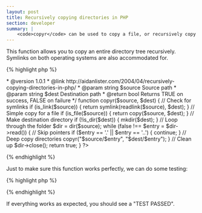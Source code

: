 ```yaml
---
layout: post
title: Recursively copying directories in PHP
section: developer
summary: |
    <code>copyr</code> can be used to copy a file, or recursively copy a folder and its contents.
---
```

This function allows you to copy an entire directory tree recursively. Symlinks on both operating systems are also accommodated for.

{% highlight php %}
<?php
/**
 * Copy a file, or recursively copy a folder and its contents
 *
 * @author      Aidan Lister <aidan@php.net>
 * @version     1.0.1
 * @link        http://aidanlister.com/2004/04/recursively-copying-directories-in-php/
 * @param       string   $source    Source path
 * @param       string   $dest      Destination path
 * @return      bool     Returns TRUE on success, FALSE on failure
 */
function copyr($source, $dest)
{
    // Check for symlinks
    if (is_link($source)) {
        return symlink(readlink($source), $dest);
    }
    
    // Simple copy for a file
    if (is_file($source)) {
        return copy($source, $dest);
    }

    // Make destination directory
    if (!is_dir($dest)) {
        mkdir($dest);
    }

    // Loop through the folder
    $dir = dir($source);
    while (false !== $entry = $dir->read()) {
        // Skip pointers
        if ($entry == '.' || $entry == '..') {
            continue;
        }

        // Deep copy directories
        copyr("$source/$entry", "$dest/$entry");
    }

    // Clean up
    $dir->close();
    return true;
}
?>
{% endhighlight %}

Just to make sure this function works perfectly, we can do some testing:

{% highlight php %}
<?php
// Create a directory and file tree
mkdir('testcopy');
mkdir('testcopy/one-a');
touch('testcopy/one-a/testfile');
mkdir('testcopy/one-b');

// Add some hidden files for good measure
touch('testcopy/one-b/.hiddenfile');
mkdir('testcopy/one-c');
touch('testcopy/one-c/.hiddenfile');

// Add some more depth
mkdir('testcopy/one-c/two-a');
touch('testcopy/one-c/two-a/testfile');
mkdir('testcopy/one-d/');

// Test that symlinks are created properly
mkdir('testlink');
touch('testlink/testfile');
symlink(getcwd() . '/testlink/testfile', 'testcopy/one-d/my-symlink');
symlink(getcwd() . '/testlink', 'testcopy/one-d/my-symlink-dir');
symlink('../', 'testcopy/one-d/my-symlink-relative');


$status = copyr('testcopy', 'testcopy-copy');

if (file_exists('testcopy-copy')
        && file_exists('testcopy-copy/one-b/.hiddenfile')
        && file_exists('testcopy-copy/one-c/two-a/testfile')
        && is_link('testcopy-copy/one-d/my-symlink-relative')
        && (readlink('testcopy-copy/one-d/my-symlink-relative') == '../')
        && is_link('testcopy-copy/one-d/my-symlink')) {
    echo "TEST PASSED";
} else {
    echo "TEST FAILED";
}
?>
{% endhighlight %}

If everything works as expected, you should see a "TEST PASSED".